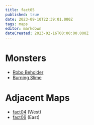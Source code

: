 ```yaml
---
title: fact05
published: true
date: 2023-09-10T22:39:01.000Z
tags: maps
editor: markdown
dateCreated: 2023-02-16T00:00:00.000Z
---
```



# Monsters
 * [Robo Beholder](/monsters/robo-beholder)
 * [Burning Slime](/monsters/burning-slime)

# Adjacent Maps
 * [fact04](/maps/fact04) (West)
 * [fact06](/maps/fact06) (East)
